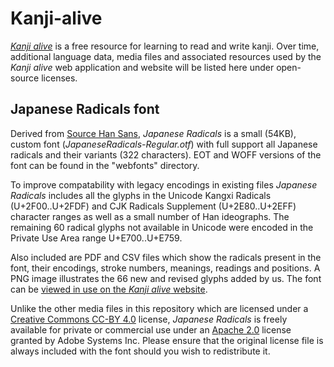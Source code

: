 Kanji-alive
===========

[_Kanji alive_](http://kanjialive.com) is a free resource for learning to read and write kanji. Over time, additional language data, media files and associated resources used by the _Kanji alive_ web application and website will be listed here under open-source licenses.  

Japanese Radicals font
-----------
Derived from [Source Han Sans](https://github.com/adobe-fonts/source-han-sans), _Japanese Radicals_ is a small (54KB), custom font (_JapaneseRadicals-Regular.otf_) with full support all Japanese radicals and their variants (322 characters). EOT and WOFF versions of the font can be found in the "webfonts" directory.

To improve compatability with legacy encodings in existing files _Japanese Radicals_ includes all the glyphs in the Unicode Kangxi Radicals (U+2F00..U+2FDF) and CJK Radicals Supplement (U+2E80..U+2EFF) character ranges as well as a small number of Han ideographs. The remaining 60 radical glyphs not available in Unicode were encoded in the Private Use Area range U+E700..U+E759. 

Also included are PDF and CSV files which show the radicals present in the font, their encodings, stroke numbers, meanings, readings and positions. A PNG image illustrates the 66 new and revised glyphs added by us. The font can be [viewed in use on the _Kanji alive_ website](http://kanjialive.com/214-traditional-kanji-radicals/). 

Unlike the other media files in this repository which are licensed under a [Creative Commons CC-BY 4.0](http://creativecommons.org/licenses/by/4.0/) license, _Japanese Radicals_ is freely available for private or commercial use under an [Apache 2.0](http://choosealicense.com/licenses/apache-2.0/) license granted by Adobe Systems Inc. Please ensure that the original license file is always included with the font should you wish to redistribute it.
